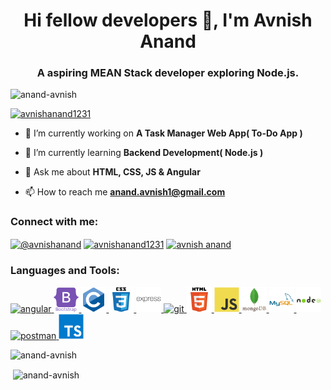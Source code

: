 <h1 align="center">Hi fellow developers 👋, I'm Avnish Anand</h1>
<h3 align="center">A aspiring MEAN Stack developer exploring Node.js.</h3>

<p align="left"> <img src="https://komarev.com/ghpvc/?username=anand-avnish&label=Profile%20views&color=0e75b6&style=flat" alt="anand-avnish" /> </p>

<p align="left"> <a href="https://twitter.com/avnishanand1231" target="blank"><img src="https://img.shields.io/twitter/follow/avnishanand1231?logo=twitter&style=for-the-badge" alt="avnishanand1231" /></a> </p>

- 🔭 I’m currently working on **A Task Manager Web App( To-Do App )**

- 🌱 I’m currently learning **Backend Development( Node.js )**

- 💬 Ask me about **HTML, CSS, JS & Angular**

- 📫 How to reach me **anand.avnish1@gmail.com**

<h3 align="left">Connect with me:</h3>
<p align="left">
<a href="https://codepen.io/@avnishanand" target="blank"><img align="center" src="https://raw.githubusercontent.com/rahuldkjain/github-profile-readme-generator/master/src/images/icons/Social/codepen.svg" alt="@avnishanand" height="30" width="40" /></a>
<a href="https://twitter.com/avnishanand1231" target="blank"><img align="center" src="https://raw.githubusercontent.com/rahuldkjain/github-profile-readme-generator/master/src/images/icons/Social/twitter.svg" alt="avnishanand1231" height="30" width="40" /></a>
<a href="https://linkedin.com/in/avnish anand" target="blank"><img align="center" src="https://raw.githubusercontent.com/rahuldkjain/github-profile-readme-generator/master/src/images/icons/Social/linked-in-alt.svg" alt="avnish anand" height="30" width="40" /></a>
</p>

<h3 align="left">Languages and Tools:</h3>
<p align="left"> <a href="https://angular.io" target="_blank"> <img src="https://angular.io/assets/images/logos/angular/angular.svg" alt="angular" width="40" height="40"/> </a> <a href="https://getbootstrap.com" target="_blank"> <img src="https://raw.githubusercontent.com/devicons/devicon/master/icons/bootstrap/bootstrap-plain-wordmark.svg" alt="bootstrap" width="40" height="40"/> </a> <a href="https://www.cprogramming.com/" target="_blank"> <img src="https://raw.githubusercontent.com/devicons/devicon/master/icons/c/c-original.svg" alt="c" width="40" height="40"/> </a> <a href="https://www.w3schools.com/css/" target="_blank"> <img src="https://raw.githubusercontent.com/devicons/devicon/master/icons/css3/css3-original-wordmark.svg" alt="css3" width="40" height="40"/> </a> <a href="https://expressjs.com" target="_blank"> <img src="https://raw.githubusercontent.com/devicons/devicon/master/icons/express/express-original-wordmark.svg" alt="express" width="40" height="40"/> </a> <a href="https://git-scm.com/" target="_blank"> <img src="https://www.vectorlogo.zone/logos/git-scm/git-scm-icon.svg" alt="git" width="40" height="40"/> </a> <a href="https://www.w3.org/html/" target="_blank"> <img src="https://raw.githubusercontent.com/devicons/devicon/master/icons/html5/html5-original-wordmark.svg" alt="html5" width="40" height="40"/> </a> <a href="https://developer.mozilla.org/en-US/docs/Web/JavaScript" target="_blank"> <img src="https://raw.githubusercontent.com/devicons/devicon/master/icons/javascript/javascript-original.svg" alt="javascript" width="40" height="40"/> </a> <a href="https://www.mongodb.com/" target="_blank"> <img src="https://raw.githubusercontent.com/devicons/devicon/master/icons/mongodb/mongodb-original-wordmark.svg" alt="mongodb" width="40" height="40"/> </a> <a href="https://www.mysql.com/" target="_blank"> <img src="https://raw.githubusercontent.com/devicons/devicon/master/icons/mysql/mysql-original-wordmark.svg" alt="mysql" width="40" height="40"/> </a> <a href="https://nodejs.org" target="_blank"> <img src="https://raw.githubusercontent.com/devicons/devicon/master/icons/nodejs/nodejs-original-wordmark.svg" alt="nodejs" width="40" height="40"/> </a> <a href="https://postman.com" target="_blank"> <img src="https://www.vectorlogo.zone/logos/getpostman/getpostman-icon.svg" alt="postman" width="40" height="40"/> </a> <a href="https://www.typescriptlang.org/" target="_blank"> <img src="https://raw.githubusercontent.com/devicons/devicon/master/icons/typescript/typescript-original.svg" alt="typescript" width="40" height="40"/> </a> </p>

<p><img align="left" src="https://github-readme-stats.vercel.app/api/top-langs?username=anand-avnish&show_icons=true&locale=en&layout=compact" alt="anand-avnish" /></p>
<br>
<p>&nbsp;<img align="center" src="https://github-readme-stats.vercel.app/api?username=anand-avnish&show_icons=true&locale=en" alt="anand-avnish" /></p>
